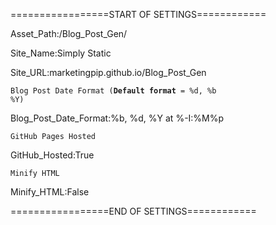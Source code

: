 =================START OF SETTINGS============

Asset_Path:/Blog_Post_Gen/

Site_Name:Simply Static

Site_URL:marketingpip.github.io/Blog_Post_Gen

<code>Blog Post Date Format (**Default format** = %d, %b %Y) </code>

Blog_Post_Date_Format:%b, %d, %Y at %-I&#58;%M%p

<code>GitHub Pages Hosted</code>

GitHub_Hosted:True

<code>Minify HTML</code>

Minify_HTML:False


=================END OF SETTINGS============
